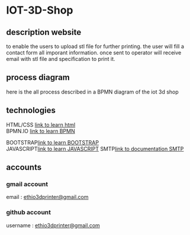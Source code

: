 # IOT-3D-Shop

## description website
to enable the users to upload stl file for further printing.
the user will fill a contact form all imporant information. once sent to operator will receive email with stl file and specification to print it.
## process diagram
here is the all process described in a BPMN diagram of the iot 3d shop 
## technologies
HTML/CSS [link to learn html](https://www.tutorialspoint.com/html/index.htm)  
BPMN.IO [link to learn BPMN](https://www.bpmn.org)


BOOTSTRAP[link to learn BOOTSTRAP](https://www.w3schools.com/bootstrap)<br/>
JAVASCRIPT[link to learn JAVASCRIPT](https://www.w3schools.com/js/DEFAULT.asp)
SMTP[link to  documentation SMTP](https://smtpjs.com/)
## accounts

### gmail account
email : ethio3dprinter@gmail.com
 
### github account
username : ethio3dprinter@gmail.com
